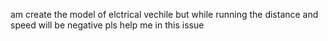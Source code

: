 am create the model of elctrical vechile 
but while running the distance and speed will be negative pls help me in this issue
